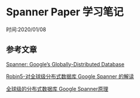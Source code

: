 # Spanner Paper 学习笔记

时间:2020/01/08



## 参考文章

[Spanner: Google’s Globally-Distributed Database](https://static.googleusercontent.com/media/research.google.com/zh-CN//archive/spanner-osdi2012.pdf)

[Robin5-对全球级分布式数据库 Google Spanner 的解读](https://www.cnblogs.com/Robin5/p/11742266.html)

[全球级的分布式数据库 Google Spanner原理 ](https://www.oschina.net/question/12_70811)